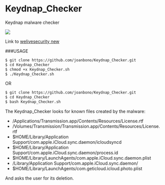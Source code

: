 # Keydnap_Checker
Keydnap malware checker

![](http://www.welivesecurity.com/wp-content/themes/eset/images/logo-la-es.jpg)

Link to <a href="http://www.welivesecurity.com/2016/08/30/osxkeydnap-spreads-via-signed-transmission-application">welivesecurity new</a>

###USAGE

~~~bash
$ git clone https://github.com/joanbono/Keydnap_Checker.git
$ cd Keydnap_Checker
$ chmod +x Keydnap_Checker.sh
$ ./Keydnap_Checker.sh
~~~

OR

~~~bash
$ git clone https://github.com/joanbono/Keydnap_Checker.git
$ cd Keydnap_Checker
$ bash Keydnap_Checker.sh
~~~

The Keydnap_Checker looks for known files created by the malware:

+ /Applications/Transmission.app/Contents/Resources/License.rtf
+ /Volumes/Transmission/Transmission.app/Contents/Resources/License.rtf
+ $HOME/Library/Application Support/com.apple.iCloud.sync.daemon/icloudsyncd
+ $HOME/Library/Application Support/com.apple.iCloud.sync.daemon/process.id
+ $HOME/Library/LaunchAgents/com.apple.iCloud.sync.daemon.plist
+ /Library/Application Support/com.apple.iCloud.sync.daemon/
+ $HOME/Library/LaunchAgents/com.geticloud.icloud.photo.plist

And asks the user for its deletion.
